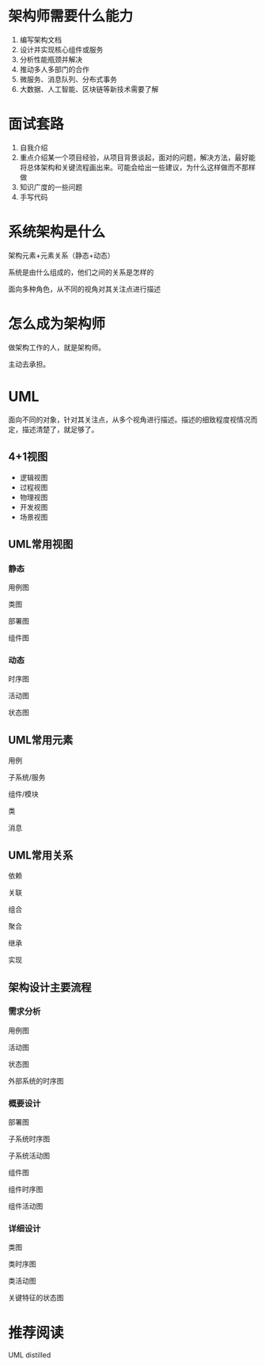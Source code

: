 # 架构师需要什么能力

1. 编写架构文档
2. 设计并实现核心组件或服务
3. 分析性能瓶颈并解决
4. 推动多人多部门的合作
5. 微服务、消息队列、分布式事务
6. 大数据、人工智能、区块链等新技术需要了解

# 面试套路

1. 自我介绍
2. 重点介绍某一个项目经验，从项目背景谈起，面对的问题，解决方法，最好能将总体架构和关键流程画出来。可能会给出一些建议，为什么这样做而不那样做
3. 知识广度的一些问题
4. 手写代码

# 系统架构是什么

架构元素+元素关系（静态+动态）

系统是由什么组成的，他们之间的关系是怎样的

面向多种角色，从不同的视角对其关注点进行描述

# 怎么成为架构师

做架构工作的人，就是架构师。

主动去承担。

# UML

面向不同的对象，针对其关注点，从多个视角进行描述。描述的细致程度视情况而定，描述清楚了，就足够了。

## 4+1视图

* 逻辑视图
* 过程视图
* 物理视图
* 开发视图
* 场景视图

## UML常用视图

### 静态

用例图

类图

部署图

组件图

### 动态

时序图

活动图

状态图

## UML常用元素

用例

子系统/服务

组件/模块

类

消息

## UML常用关系

依赖

关联

组合

聚合

继承

实现

## 架构设计主要流程

### 需求分析

用例图

活动图

状态图

外部系统的时序图

### 概要设计

部署图

子系统时序图

子系统活动图

组件图

组件时序图

组件活动图

### 详细设计

类图

类时序图

类活动图

关键特征的状态图

# 推荐阅读

UML distilled